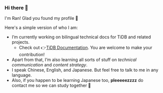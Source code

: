 ### Hi there 👾

I'm Ran! Glad you found my profile 🥳

Here's a simple version of who I am:
- I’m currently working on bilingual technical docs for TiDB and related projects.
  - Check out 👉[TiDB Documentation](https://github.com/pingcap/docs). You are welcome to make your contribution!
- Apart from that, I’m also learning all sorts of stuff on *technical communication* and *content strategy*.
- I speak Chinese, English, and Japanese. But feel free to talk to me in any language.
- Also, if you happen to be learning Japanese too, **pleeeeezzzz** do contact me so we can study together 🌚
